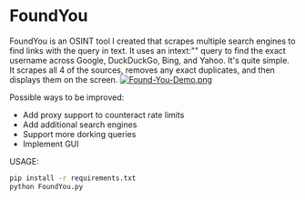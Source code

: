 # FoundYou
FoundYou is an OSINT tool I created that scrapes multiple search engines to find links with the query in text. It uses an intext:"" query to find the exact username across Google, DuckDuckGo, Bing, and Yahoo.
It's quite simple. It scrapes all 4 of the sources, removes any exact duplicates, and then displays them on the screen.
[![Found-You-Demo.png](https://i.postimg.cc/6367BW8S/Found-You-Demo.png)](https://postimg.cc/94SXpjtt)

Possible ways to be improved:
- Add proxy support to counteract rate limits
- Add additional search engines
- Support more dorking queries
- Implement GUI

USAGE:
```sh
pip install -r requirements.txt
python FoundYou.py
```
